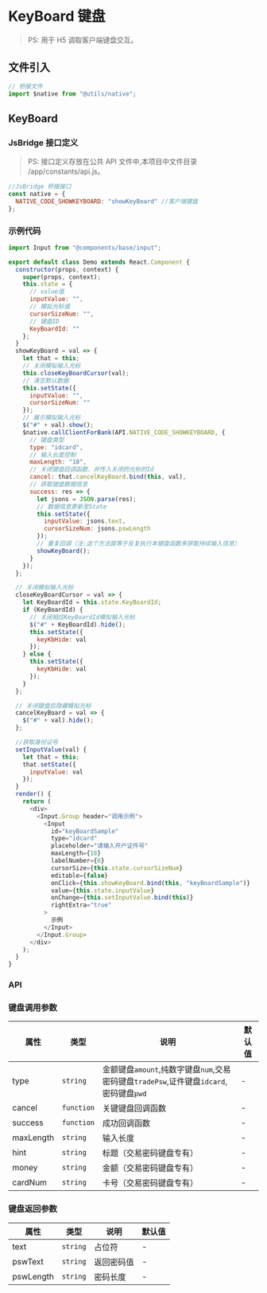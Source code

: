 # KeyBoard 键盘

> PS: 用于 H5 调取客户端键盘交互。

## 文件引入

```js
// 桥接文件
import $native from "@utils/native";
```

## KeyBoard

### JsBridge 接口定义

> PS: 接口定义存放在公共 API 文件中,本项目中文件目录 /app/constants/api.js。

```js
//JsBridge 桥接接口
const native = {
  NATIVE_CODE_SHOWKEYBOARD: "showKeyBoard" //客户端键盘
};
```

### 示例代码

```js
import Input from "@components/base/input";

export default class Demo extends React.Component {
  constructor(props, context) {
    super(props, context);
    this.state = {
      // value值
      inputValue: "",
      // 模拟光标值
      cursorSizeNum: "",
      // 键盘ID
      KeyBoardId: ""
    };
  }
  showKeyBoard = val => {
    let that = this;
    // 关闭模拟输入光标
    this.closeKeyBoardCursor(val);
    // 清空默认数据
    this.setState({
      inputValue: "",
      cursorSizeNum: ""
    });
    // 展示模拟输入光标
    $("#" + val).show();
    $native.callClientForBank(API.NATIVE_CODE_SHOWKEYBOARD, {
      // 键盘类型
      type: "idcard",
      // 输入长度控制
      maxLength: "18",
      // 关闭键盘回调函数，并传入关闭的光标的Id
      cancel: that.cancelKeyBoard.bind(this, val),
      // 获取键盘数据信息
      success: res => {
        let jsons = JSON.parse(res);
        // 数据信息更新至State
        this.setState({
          inputValue: jsons.text,
          cursorSizeNum: jsons.pswLength
        });
        // 重复回调（注:这个方法就等于反复执行本键盘函数来获取持续输入信息）
        showKeyBoard();
      }
    });
  };

  // 关闭模拟输入光标
  closeKeyBoardCursor = val => {
    let KeyBoardId = this.state.KeyBoardId;
    if (KeyBoardId) {
      // 关闭相应KeyBoardId模拟输入光标
      $("#" + KeyBoardId).hide();
      this.setState({
        keyKbHide: val
      });
    } else {
      this.setState({
        keyKbHide: val
      });
    }
  };

  // 关闭键盘后隐藏模拟光标
  cancelKeyBoard = val => {
    $("#" + val).hide();
  };

  //获取身份证号
  setInputValue(val) {
    let that = this;
    that.setState({
      inputValue: val
    });
  }
  render() {
    return (
      <div>
        <Input.Group header="调用示例">
          <Input
            id="keyBoardSample"
            type="idcard"
            placeholder="请输入开户证件号"
            maxLength={18}
            labelNumber={6}
            cursorSize={this.state.cursorSizeNum}
            editable={false}
            onClick={this.showKeyBoard.bind(this, "keyBoardSample")}
            value={this.state.inputValue}
            onChange={this.setInputValue.bind(this)}
            rightExtra="true"
          >
            示例
          </Input>
        </Input.Group>
      </div>
    );
  }
}
```

### API

### 键盘调用参数

| 属性      | 类型       | 说明                                                                                   | 默认值 |
| --------- | ---------- | -------------------------------------------------------------------------------------- | ------ |
| type      | `string`   | 金额键盘`amount`,纯数字键盘`num`,交易密码键盘`tradePsw`,证件键盘`idcard`,密码键盘`pwd` | -      |
| cancel    | `function` | 关键键盘回调函数                                                                       | -      |
| success   | `function` | 成功回调函数                                                                           | -      |
| maxLength | `string`   | 输入长度                                                                               | -      |
| hint      | `string`   | 标题（交易密码键盘专有）                                                               | -      |
| money     | `string`   | 金额（交易密码键盘专有）                                                               | -      |
| cardNum   | `string`   | 卡号（交易密码键盘专有）                                                               | -      |

### 键盘返回参数

| 属性      | 类型     | 说明       | 默认值 |
| --------- | -------- | ---------- | ------ |
| text      | `string` | 占位符     | -      |
| pswText   | `string` | 返回密码值 | -      |
| pswLength | `string` | 密码长度   | -      |
